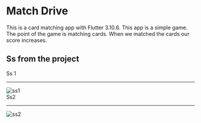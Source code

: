 # Match Drive

This is a card matching app with Flutter 3.10.6. This app is a simple game. The point of the game is matching cards. When we matched the cards our score increases.

## Ss from the project
Ss 1 <hr>

![ss1](https://github.com/yigittanyel/Match-Drive/assets/61347219/90519132-e527-4b01-b050-f3c8185fae8a)
<br> 
Ss2 <hr>
![ss2](https://github.com/yigittanyel/Match-Drive/assets/61347219/d8841fb1-aeb2-4e48-8102-c4b620061ac7)
